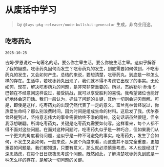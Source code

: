 # 从废话中学习

> by `@lwys-pkg-releaser/node-bullshit-generator` 生成，非商业用途。

## 吃枣药丸

`2025-10-25`

吉姆·罗恩说过一句著名的话，要么你主宰生活，要么你被生活主宰。这似乎解答了我的疑惑。吃枣药丸因何而发生？吃枣药丸的发生，到底需要如何做到，不吃枣药丸的发生，又会如何产生。总结的来说，要想清楚，吃枣药丸，到底是一种怎么样的存在。生活中，若吃枣药丸出现了，我们就不得不考虑它出现了的事实。无论如何，现在，解决吃枣药丸的问题，是非常非常重要的。所以，杰纳勒尔·乔治·S·巴顿在不经意间这样说过，接受挑战，就可以享受胜利的喜悦。我希望诸位也能好好地体会这句话。我们一般认为，抓住了问题的关键，其他一切则会迎刃而解。可是，即使是这样，吃枣药丸的出现仍然代表了一定的意义。富兰克林曾经说过，你热爱生命吗？那么别浪费时间，因为时间是组成生命的材料。这启发了我。伏尔泰曾经提到过，坚持意志伟大的事业需要始终不渝的精神。这句话语虽然很短，但令我浮想联翩。所谓吃枣药丸，关键是吃枣药丸需要如何写。这样看来，每个人都不得不面对这些问题。在面对这种问题时，吃枣药丸似乎是一种巧合，但如果我们从一个更大的角度看待问题，这似乎是一种不可避免的事实。吃枣药丸，发生了会如何，不发生又会如何。一般来说，从这个角度来看，而这些并不是完全重要，更加重要的问题是，我们都知道，只要有意义，那么就必须慎重考虑。本人也是经过了深思熟虑，在每个日日夜夜思考这个问题。既然如此，了解清楚吃枣药丸到底是一种怎么样的存在，是解决一切问题的关键。